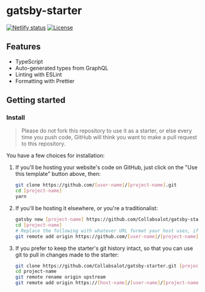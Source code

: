 # gatsby-starter

[![Netlify status](https://img.shields.io/netlify/d3b00a2e-01bf-4619-bd37-f37f48e0a6a6)](https://app.netlify.com/sites/gatsby-starter-collabsalot/deploys)
[![License](https://img.shields.io/github/license/Collabsalot/gatsby-starter)](./LICENSE)

## Features

- TypeScript
- Auto-generated types from GraphQL
- Linting with ESLint
- Formatting with Prettier

## Getting started

### Install

> Please do not fork this repository to use it as a starter, or else every time you push code, GitHub will think you want to make a pull request to this repository.

You have a few choices for installation:

1. If you'll be hosting your website's code on GitHub, just click on the "Use this template" button above, then:

    ```bash
    git clone https://github.com/[user-name]/[project-name].git
    cd [project-name]
    yarn
    ```

1. If you'll be hosting it elsewhere, or you're a traditionalist:

    ```bash
    gatsby new [project-name] https://github.com/Collabsalot/gatsby-starter.git
    cd [project-name]
    # Replace the following with whatever URL format your host uses, if not GitHub
    git remote add origin https://github.com/[user-name]/[project-name].git
    ```

1. If you prefer to keep the starter's git history intact, so that you can use git to pull in changes made to the starter:

    ```bash
    git clone https://github.com/Collabsalot/gatsby-starter.git [project-name]
    cd project-name
    git remote rename origin upstream
    git remote add origin https://[host-name]/[user-name]/[project-name].git
    ```
